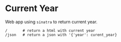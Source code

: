 # Current Year

Web app using `sinatra` to return current year.

```
/       # return a html with current year
/json   # return a json with '{'year': curent_year}
```
